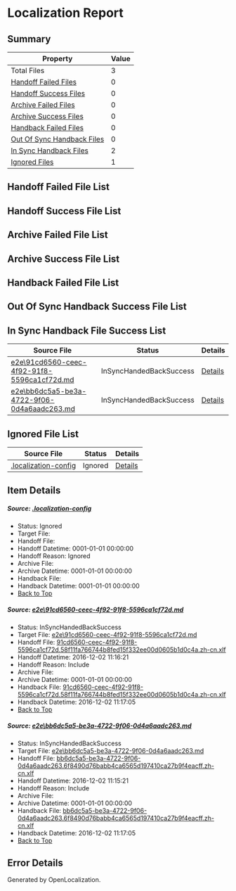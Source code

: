 # <a name='report-top'></a> Localization Report

## Summary
 Property | Value 
 -------- | ----- 
 Total Files | 3
[ Handoff Failed Files ](#handoff-failed-list)| 0
[ Handoff Success Files ](#handoff-success-list)| 0
[ Archive Failed Files ](#archive-failed-list)| 0
[ Archive Success Files ](#archive-success-list)| 0
[ Handback Failed Files ](#handback-failed-list)| 0
[ Out Of Sync Handback Files ](#outofsync-handback-success-list)| 0
[ In Sync Handback Files ](#insync-handback-success-list)| 2
[ Ignored Files ](#ignored-list)| 1

## <a name='handoff-failed-list'></a> Handoff Failed File List

## <a name='handoff-success-list'></a> Handoff Success File List

## <a name='archive-failed-list'></a> Archive Failed File List

## <a name='archive-success-list'></a> Archive Success File List

## <a name='handback-failed-list'></a> Handback Failed File List

## <a name='outofsync-handback-success-list'></a> Out Of Sync Handback Success File List

## <a name='insync-handback-success-list'></a> In Sync Handback File Success List
 Source File | Status | Details 
 ----------- | ------ | ------- 
 [e2e\91cd6560-ceec-4f92-91f8-5596ca1cf72d.md](https://github.com/OpenLocalizationTestOrg/ol-test0/blob/0d7cdffdf5bf9b628d768f0707597a35e8ee9f95/e2e/91cd6560-ceec-4f92-91f8-5596ca1cf72d.md) | InSyncHandedBackSuccess | [Details](#3f33b1ae070ee4d6239a69ab21a712d82ec75c551)
 [e2e\bb6dc5a5-be3a-4722-9f06-0d4a6aadc263.md](https://github.com/OpenLocalizationTestOrg/ol-test0/blob/0d7cdffdf5bf9b628d768f0707597a35e8ee9f95/e2e/bb6dc5a5-be3a-4722-9f06-0d4a6aadc263.md) | InSyncHandedBackSuccess | [Details](#0d273d4a9eff6a3a7303996f6d5f8e7f52d570f22)

## <a name='ignored-list'></a> Ignored File List
 Source File | Status | Details 
 ----------- | ------ | ------- 
 [.localization-config](https://github.com/OpenLocalizationTestOrg/ol-test0/blob/0d7cdffdf5bf9b628d768f0707597a35e8ee9f95/.localization-config) | Ignored | [Details](#c268a05ecaa7ec85942ed632c29928ee5bd6da8d0)

## Item Details
##### <a name='c268a05ecaa7ec85942ed632c29928ee5bd6da8d0'></a> Source: [.localization-config](https://github.com/OpenLocalizationTestOrg/ol-test0/blob/0d7cdffdf5bf9b628d768f0707597a35e8ee9f95/.localization-config)
* Status: Ignored
* Target File: 
* Handoff File: 
* Handoff Datetime: 0001-01-01 00:00:00
* Handoff Reason: Ignored
* Archive File: 
* Archive Datetime: 0001-01-01 00:00:00
* Handback File: 
* Handback Datetime: 0001-01-01 00:00:00
* [Back to Top](#report-top)

##### <a name='3f33b1ae070ee4d6239a69ab21a712d82ec75c551'></a> Source: [e2e\91cd6560-ceec-4f92-91f8-5596ca1cf72d.md](https://github.com/OpenLocalizationTestOrg/ol-test0/blob/0d7cdffdf5bf9b628d768f0707597a35e8ee9f95/e2e/91cd6560-ceec-4f92-91f8-5596ca1cf72d.md)
* Status: InSyncHandedBackSuccess
* Target File: [e2e\91cd6560-ceec-4f92-91f8-5596ca1cf72d.md](https://github.com/OpenLocalizationTestOrg/ol-test0-zhcn/blob/e25d5b3573588c3d80973da03e243ed1aaa40b87/e2e/91cd6560-ceec-4f92-91f8-5596ca1cf72d.md)
* Handoff File: [91cd6560-ceec-4f92-91f8-5596ca1cf72d.58f11fa766744b8fed15f332ee00d0605b1d0c4a.zh-cn.xlf](https://github.com/OpenLocalizationTestOrg/ol-test0-handoff/blob/f174d139f8779e0a925db35871356d95f7bcb204/ol-handoff/OpenLocalizationTestOrg/ol-test0-zhcn/shujia/ht/91cd6560-ceec-4f92-91f8-5596ca1cf72d.58f11fa766744b8fed15f332ee00d0605b1d0c4a.zh-cn.xlf)
* Handoff Datetime: 2016-12-02 11:16:21
* Handoff Reason: Include
* Archive File: 
* Archive Datetime: 0001-01-01 00:00:00
* Handback File: [91cd6560-ceec-4f92-91f8-5596ca1cf72d.58f11fa766744b8fed15f332ee00d0605b1d0c4a.zh-cn.xlf](https://github.com/OpenLocalizationTestOrg/ol-test0-handback/blob/f58182e0137a59b33bdf07d2d3e5328ceab9783a/ol-handback/OpenLocalizationTestOrg/ol-test0-zhcn/shujia/ht/91cd6560-ceec-4f92-91f8-5596ca1cf72d.58f11fa766744b8fed15f332ee00d0605b1d0c4a.zh-cn.xlf)
* Handback Datetime: 2016-12-02 11:17:05
* [Back to Top](#report-top)

##### <a name='0d273d4a9eff6a3a7303996f6d5f8e7f52d570f22'></a> Source: [e2e\bb6dc5a5-be3a-4722-9f06-0d4a6aadc263.md](https://github.com/OpenLocalizationTestOrg/ol-test0/blob/0d7cdffdf5bf9b628d768f0707597a35e8ee9f95/e2e/bb6dc5a5-be3a-4722-9f06-0d4a6aadc263.md)
* Status: InSyncHandedBackSuccess
* Target File: [e2e\bb6dc5a5-be3a-4722-9f06-0d4a6aadc263.md](https://github.com/OpenLocalizationTestOrg/ol-test0-zhcn/blob/e25d5b3573588c3d80973da03e243ed1aaa40b87/e2e/bb6dc5a5-be3a-4722-9f06-0d4a6aadc263.md)
* Handoff File: [bb6dc5a5-be3a-4722-9f06-0d4a6aadc263.6f8490d76babb4ca6565d197410ca27b9f4eacff.zh-cn.xlf](https://github.com/OpenLocalizationTestOrg/ol-test0-handoff/blob/eed1215b7cbd2a7a338abb0e379c8bdbd910efad/ol-handoff/OpenLocalizationTestOrg/ol-test0-zhcn/shujia/ht/bb6dc5a5-be3a-4722-9f06-0d4a6aadc263.6f8490d76babb4ca6565d197410ca27b9f4eacff.zh-cn.xlf)
* Handoff Datetime: 2016-12-02 11:15:21
* Handoff Reason: Include
* Archive File: 
* Archive Datetime: 0001-01-01 00:00:00
* Handback File: [bb6dc5a5-be3a-4722-9f06-0d4a6aadc263.6f8490d76babb4ca6565d197410ca27b9f4eacff.zh-cn.xlf](https://github.com/OpenLocalizationTestOrg/ol-test0-handback/blob/f58182e0137a59b33bdf07d2d3e5328ceab9783a/ol-handback/OpenLocalizationTestOrg/ol-test0-zhcn/shujia/ht/bb6dc5a5-be3a-4722-9f06-0d4a6aadc263.6f8490d76babb4ca6565d197410ca27b9f4eacff.zh-cn.xlf)
* Handback Datetime: 2016-12-02 11:17:05
* [Back to Top](#report-top)


## Error Details

Generated by OpenLocalization.
